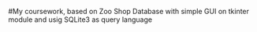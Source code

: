 #My coursework, based on Zoo Shop Database with simple GUI on tkinter module and usig SQLite3 as query language
